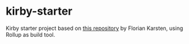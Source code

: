 # kirby-starter

Kirby starter project based on [this repository](https://github.com/floriankarsten/kirby3-mix-build-kit) by Florian Karsten, using Rollup as build tool.
